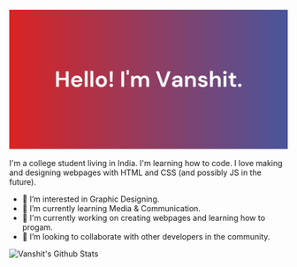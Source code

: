 ![Profile Banner](https://raw.githubusercontent.com/vanshitrawal/vanshitrawal/master/githubbanner.png)

I'm a college student living in India. I'm learning how to code. I love making and designing webpages with HTML and CSS (and possibly JS in the future).

- 👀 I’m interested in Graphic Designing.
- 🌱 I’m currently learning Media & Communication.
- 🔭 I'm currently working on creating webpages and learning how to progam.
- 💞️ I’m looking to collaborate with other developers in the community.

![Vanshit's Github Stats](https://github-readme-stats.vercel.app/api?username=vanshitrawal&count_private=true&include_all_commits=true&theme=radical)
